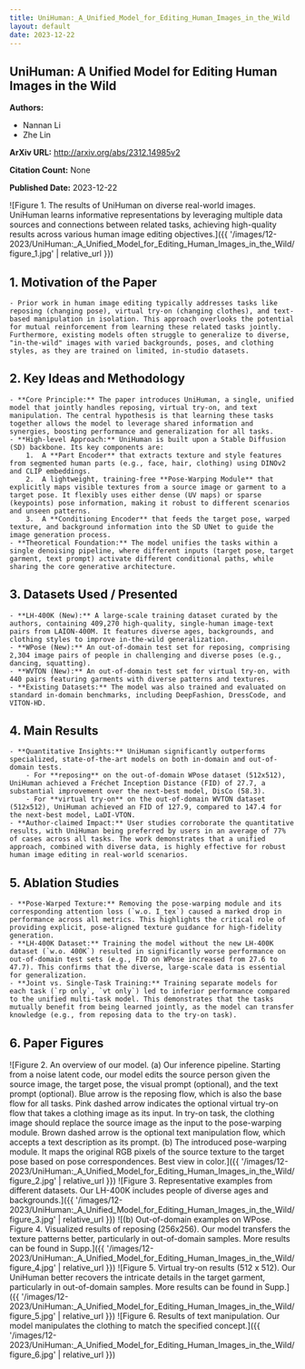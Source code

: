 ```yaml
---
title: UniHuman:_A_Unified_Model_for_Editing_Human_Images_in_the_Wild
layout: default
date: 2023-12-22
---
```

## UniHuman: A Unified Model for Editing Human Images in the Wild
**Authors:**
- Nannan Li
- Zhe Lin

**ArXiv URL:** http://arxiv.org/abs/2312.14985v2

**Citation Count:** None

**Published Date:** 2023-12-22

![Figure 1. The results of UniHuman on diverse real-world images. UniHuman learns informative representations by leveraging multiple data sources and connections between related tasks, achieving high-quality results across various human image editing objectives.]({{ '/images/12-2023/UniHuman:_A_Unified_Model_for_Editing_Human_Images_in_the_Wild/figure_1.jpg' | relative_url }})
## 1. Motivation of the Paper
    - Prior work in human image editing typically addresses tasks like reposing (changing pose), virtual try-on (changing clothes), and text-based manipulation in isolation. This approach overlooks the potential for mutual reinforcement from learning these related tasks jointly. Furthermore, existing models often struggle to generalize to diverse, "in-the-wild" images with varied backgrounds, poses, and clothing styles, as they are trained on limited, in-studio datasets.

## 2. Key Ideas and Methodology
    - **Core Principle:** The paper introduces UniHuman, a single, unified model that jointly handles reposing, virtual try-on, and text manipulation. The central hypothesis is that learning these tasks together allows the model to leverage shared information and synergies, boosting performance and generalization for all tasks.
    - **High-level Approach:** UniHuman is built upon a Stable Diffusion (SD) backbone. Its key components are:
        1.  A **Part Encoder** that extracts texture and style features from segmented human parts (e.g., face, hair, clothing) using DINOv2 and CLIP embeddings.
        2.  A lightweight, training-free **Pose-Warping Module** that explicitly maps visible textures from a source image or garment to a target pose. It flexibly uses either dense (UV maps) or sparse (keypoints) pose information, making it robust to different scenarios and unseen patterns.
        3.  A **Conditioning Encoder** that feeds the target pose, warped texture, and background information into the SD UNet to guide the image generation process.
    - **Theoretical Foundation:** The model unifies the tasks within a single denoising pipeline, where different inputs (target pose, target garment, text prompt) activate different conditional paths, while sharing the core generative architecture.

## 3. Datasets Used / Presented
    - **LH-400K (New):** A large-scale training dataset curated by the authors, containing 409,270 high-quality, single-human image-text pairs from LAION-400M. It features diverse ages, backgrounds, and clothing styles to improve in-the-wild generalization.
    - **WPose (New):** An out-of-domain test set for reposing, comprising 2,304 image pairs of people in challenging and diverse poses (e.g., dancing, squatting).
    - **WVTON (New):** An out-of-domain test set for virtual try-on, with 440 pairs featuring garments with diverse patterns and textures.
    - **Existing Datasets:** The model was also trained and evaluated on standard in-domain benchmarks, including DeepFashion, DressCode, and VITON-HD.

## 4. Main Results
    - **Quantitative Insights:** UniHuman significantly outperforms specialized, state-of-the-art models on both in-domain and out-of-domain tests.
        - For **reposing** on the out-of-domain WPose dataset (512x512), UniHuman achieved a Fréchet Inception Distance (FID) of 27.7, a substantial improvement over the next-best model, DisCo (58.3).
        - For **virtual try-on** on the out-of-domain WVTON dataset (512x512), UniHuman achieved an FID of 127.9, compared to 147.4 for the next-best model, LaDI-VTON.
    - **Author-claimed Impact:** User studies corroborate the quantitative results, with UniHuman being preferred by users in an average of 77% of cases across all tasks. The work demonstrates that a unified approach, combined with diverse data, is highly effective for robust human image editing in real-world scenarios.

## 5. Ablation Studies
    - **Pose-Warped Texture:** Removing the pose-warping module and its corresponding attention loss (`w.o. I_tex`) caused a marked drop in performance across all metrics. This highlights the critical role of providing explicit, pose-aligned texture guidance for high-fidelity generation.
    - **LH-400K Dataset:** Training the model without the new LH-400K dataset (`w.o. 400K`) resulted in significantly worse performance on out-of-domain test sets (e.g., FID on WPose increased from 27.6 to 47.7). This confirms that the diverse, large-scale data is essential for generalization.
    - **Joint vs. Single-Task Training:** Training separate models for each task (`rp only`, `vt only`) led to inferior performance compared to the unified multi-task model. This demonstrates that the tasks mutually benefit from being learned jointly, as the model can transfer knowledge (e.g., from reposing data to the try-on task).

## 6. Paper Figures
![Figure 2. An overview of our model. (a) Our inference pipeline. Starting from a noise latent code, our model edits the source person given the source image, the target pose, the visual prompt (optional), and the text prompt (optional). Blue arrow is the reposing flow, which is also the base flow for all tasks. Pink dashed arrow indicates the optional virtual try-on flow that takes a clothing image as its input. In try-on task, the clothing image should replace the source image as the input to the pose-warping module. Brown dashed arrow is the optional text manipulation flow, which accepts a text description as its prompt. (b) The introduced pose-warping module. It maps the original RGB pixels of the source texture to the target pose based on pose correspondences. Best view in color.]({{ '/images/12-2023/UniHuman:_A_Unified_Model_for_Editing_Human_Images_in_the_Wild/figure_2.jpg' | relative_url }})
![Figure 3. Representative examples from different datasets. Our LH-400K includes people of diverse ages and backgrounds.]({{ '/images/12-2023/UniHuman:_A_Unified_Model_for_Editing_Human_Images_in_the_Wild/figure_3.jpg' | relative_url }})
![(b) Out-of-domain examples on WPose. Figure 4. Visualized results of reposing (256x256). Our model transfers the texture patterns better, particularly in out-of-domain samples. More results can be found in Supp.]({{ '/images/12-2023/UniHuman:_A_Unified_Model_for_Editing_Human_Images_in_the_Wild/figure_4.jpg' | relative_url }})
![Figure 5. Virtual try-on results (512 x 512). Our UniHuman better recovers the intricate details in the target garment, particularly in out-of-domain samples. More results can be found in Supp.]({{ '/images/12-2023/UniHuman:_A_Unified_Model_for_Editing_Human_Images_in_the_Wild/figure_5.jpg' | relative_url }})
![Figure 6. Results of text manipulation. Our model manipulates the clothing to match the specified concept.]({{ '/images/12-2023/UniHuman:_A_Unified_Model_for_Editing_Human_Images_in_the_Wild/figure_6.jpg' | relative_url }})
